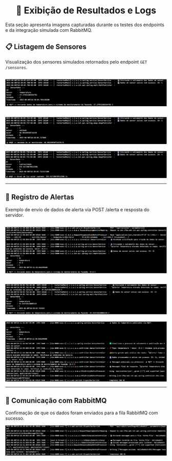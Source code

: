 <h1 align="center">📸 Exibição de Resultados e Logs</h1>

Esta seção apresenta imagens capturadas durante os testes dos endpoints e da integração simulada com RabbitMQ.

## 📋 Listagem de Sensores

Visualização dos sensores simulados retornados pelo endpoint `GET /sensores`.

## ![Sensor Log](src/main/resources/static/assets/img/insert/1id.png)

## ![Sensor Log](src/main/resources/static/assets/img/insert/2id.png)

![Sensor Log](src/main/resources/static/assets/img/insert/3id.png)

---
## 🚨 Registro de Alertas

Exemplo de envio de dados de alerta via POST /alerta e resposta do servidor.

## ![Sensor Log](src/main/resources/static/assets/img/insert/post-alerta.png)

## ![Sensor Log](src/main/resources/static/assets/img/insert/alerta.png)

![Sensor Log](src/main/resources/static/assets/img/insert/post-alerta-200ok.png)

---
## 🐇 Comunicação com RabbitMQ

Confirmação de que os dados foram enviados para a fila RabbitMQ com sucesso.

![Sensor Log](src/main/resources/static/assets/img/rabbit/rabbit.png)
